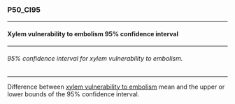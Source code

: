 ### P50_CI95



------
#### Xylem vulnerability to embolism 95% confidence interval



------
###### 95% confidence interval for xylem vulnerability to embolism.



------
Difference between [xylem vulnerability to embolism](./P50.md) mean and the upper or lower bounds of the 95% confidence interval.